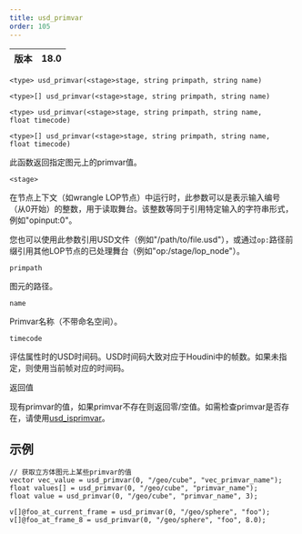 ```yaml
---
title: usd_primvar
order: 105
---
```

| 版本 | 18.0 |
| --- | --- |

`<type> usd_primvar(<stage>stage, string primpath, string name)`

`<type>[] usd_primvar(<stage>stage, string primpath, string name)`

`<type> usd_primvar(<stage>stage, string primpath, string name, float timecode)`

`<type>[] usd_primvar(<stage>stage, string primpath, string name, float timecode)`

此函数返回指定图元上的primvar值。

`<stage>`

在节点上下文（如wrangle LOP节点）中运行时，此参数可以是表示输入编号（从0开始）的整数，用于读取舞台。该整数等同于引用特定输入的字符串形式，例如"opinput:0"。

您也可以使用此参数引用USD文件（例如"/path/to/file.usd"），或通过`op:`路径前缀引用其他LOP节点的已处理舞台（例如"op:/stage/lop_node"）。

`primpath`

图元的路径。

`name`

Primvar名称（不带命名空间）。

`timecode`

评估属性时的USD时间码。USD时间码大致对应于Houdini中的帧数。如果未指定，则使用当前帧对应的时间码。

返回值

现有primvar的值，如果primvar不存在则返回零/空值。如需检查primvar是否存在，请使用[usd_isprimvar](/zh-cn/houdini-vex/usd/usd_isprimvar "检查图元是否具有指定名称的primvar。")。

## 示例

```vex
// 获取立方体图元上某些primvar的值
vector vec_value = usd_primvar(0, "/geo/cube", "vec_primvar_name"); 
float values[] = usd_primvar(0, "/geo/cube", "primvar_name");
float value = usd_primvar(0, "/geo/cube", "primvar_name", 3);

v[]@foo_at_current_frame = usd_primvar(0, "/geo/sphere", "foo");
v[]@foo_at_frame_8 = usd_primvar(0, "/geo/sphere", "foo", 8.0);

```
